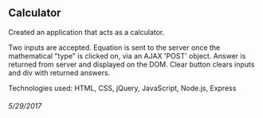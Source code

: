 ## Calculator
Created an application that acts as a calculator.

Two inputs are accepted. 
Equation is sent to the server once the mathematical "type" is clicked on, via an AJAX 'POST' object.
Answer is returned from server and displayed on the DOM.
Clear button clears inputs and div with returned answers.

Technologies used: HTML, CSS, jQuery, JavaScript, Node.js, Express

###### 5/29/2017
